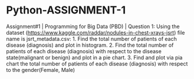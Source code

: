 # Python-ASSIGNMENT-1
Assignment#1 | Programming for Big Data (PBD) | Question 1: Using the dataset (https://www.kaggle.com/raddar/nodules-in-chest-xrays-jsrt) file name is jsrt_metadata.csv: 1. Find the total number of patients of each disease (diagnosis) and plot in histogram. 2. Find the total number of patients of each disease (diagnosis) with respect to the disease state(malignant or benign) and plot in a pie chart. 3. Find and plot via pia chart the total number of patients of each disease (diagnosis) with respect to the gender(Female, Male)
